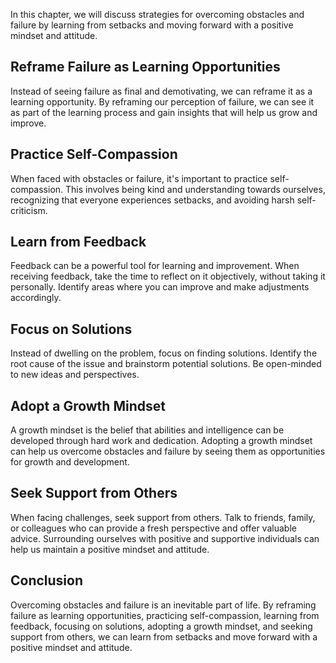 
In this chapter, we will discuss strategies for overcoming obstacles and failure by learning from setbacks and moving forward with a positive mindset and attitude.

Reframe Failure as Learning Opportunities
-----------------------------------------

Instead of seeing failure as final and demotivating, we can reframe it as a learning opportunity. By reframing our perception of failure, we can see it as part of the learning process and gain insights that will help us grow and improve.

Practice Self-Compassion
------------------------

When faced with obstacles or failure, it's important to practice self-compassion. This involves being kind and understanding towards ourselves, recognizing that everyone experiences setbacks, and avoiding harsh self-criticism.

Learn from Feedback
-------------------

Feedback can be a powerful tool for learning and improvement. When receiving feedback, take the time to reflect on it objectively, without taking it personally. Identify areas where you can improve and make adjustments accordingly.

Focus on Solutions
------------------

Instead of dwelling on the problem, focus on finding solutions. Identify the root cause of the issue and brainstorm potential solutions. Be open-minded to new ideas and perspectives.

Adopt a Growth Mindset
----------------------

A growth mindset is the belief that abilities and intelligence can be developed through hard work and dedication. Adopting a growth mindset can help us overcome obstacles and failure by seeing them as opportunities for growth and development.

Seek Support from Others
------------------------

When facing challenges, seek support from others. Talk to friends, family, or colleagues who can provide a fresh perspective and offer valuable advice. Surrounding ourselves with positive and supportive individuals can help us maintain a positive mindset and attitude.

Conclusion
----------

Overcoming obstacles and failure is an inevitable part of life. By reframing failure as learning opportunities, practicing self-compassion, learning from feedback, focusing on solutions, adopting a growth mindset, and seeking support from others, we can learn from setbacks and move forward with a positive mindset and attitude.
